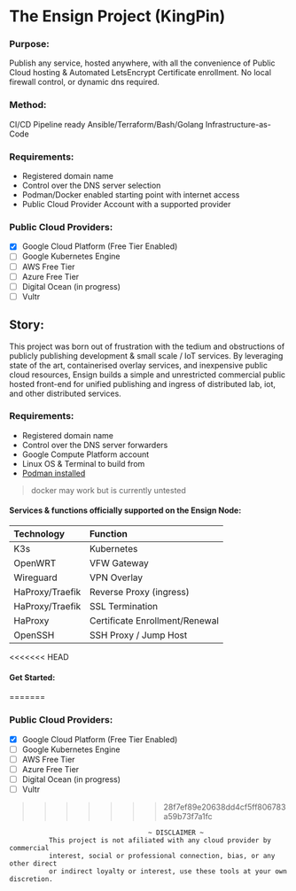 # The Ensign Project (KingPin)
### Purpose: 
Publish any service, hosted anywhere, with all the convenience of Public Cloud hosting & Automated LetsEncrypt Certificate enrollment. No local firewall control, or dynamic dns required.    
    
### Method: 
CI/CD Pipeline ready Ansible/Terraform/Bash/Golang Infrastructure-as-Code    
    
### Requirements:
  - Registered domain name
  - Control over the DNS server selection
  - Podman/Docker enabled starting point with internet access
  - Public Cloud Provider Account with a supported provider

### Public Cloud Providers:
  - [x] Google Cloud Platform (Free Tier Enabled)
  - [ ] Google Kubernetes Engine
  - [ ] AWS Free Tier
  - [ ] Azure Free Tier
  - [ ] Digital Ocean (in progress)
  - [ ] Vultr

## Story: 
This project was born out of frustration with the tedium and obstructions of 
publicly publishing development & small scale / IoT services.
By leveraging state of the art, containerised overlay services, and inexpensive 
public cloud resources, Ensign builds a simple and unrestricted commercial
public hosted front-end for unified publishing and ingress of distributed lab, 
iot, and other distributed services.

### Requirements:
  - Registered domain name
  - Control over the DNS server forwarders
  - Google Compute Platform account    
  - Linux OS & Terminal to build from   
  - [Podman installed](https://podman.io/getting-started/installation.html)    
> docker may work but is currently untested     

#### Services & functions officially supported on the Ensign Node:
| Technology      | Function                       |
|:----------------|:-------------------------------|
| K3s             | Kubernetes                     |
| OpenWRT         | VFW Gateway                    |
| Wireguard       | VPN Overlay                    |
| HaProxy/Traefik | Reverse Proxy (ingress)        |
| HaProxy/Traefik | SSL Termination                |
| HaProxy         | Certificate Enrollment/Renewal | 
| OpenSSH         | SSH Proxy / Jump Host          |

<<<<<<< HEAD
#### Get Started:
=======
### Public Cloud Providers:
  - [x] Google Cloud Platform (Free Tier Enabled)
  - [ ] Google Kubernetes Engine
  - [ ] AWS Free Tier
  - [ ] Azure Free Tier
  - [ ] Digital Ocean (in progress)
  - [ ] Vultr

>>>>>>> 28f7ef89e20638dd4cf5ff806783a59b73f7a1fc
```
                                   ~ DISCLAIMER ~  
          This project is not afiliated with any cloud provider by commercial 
          interest, social or professional connection, bias, or any other direct 
          or indirect loyalty or interest, use these tools at your own discretion.
```
